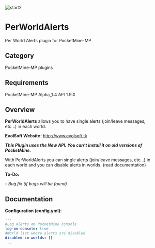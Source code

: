 
![start2](https://cloud.githubusercontent.com/assets/10303538/6315586/9463fa5c-ba06-11e4-8f30-ce7d8219c27d.png)
# PerWorldAlerts

Per World Alerts plugin for PocketMine-MP

## Category

PocketMine-MP plugins

## Requirements

PocketMine-MP Alpha_1.4 API 1.9.0

## Overview

**PerWorldAlerts** allows you to have single alerts (join/leave messages, etc...) in each world.

**EvolSoft Website:** http://www.evolsoft.tk

***This Plugin uses the New API. You can't install it on old versions of PocketMine.***

With PerWorldAlerts you can single alerts (join/leave messages, etc...) in each world and you can disable alerts in worlds. (read documentation)

**To-Do:**

*- Bug fix (if bugs will be found)*

## Documentation 

**Configuration (config.yml):**
```yaml
---
#Log alerts on PocketMine console
log-on-console: true
#World list where alerts are disabled
disabled-in-worlds: []
...
```
